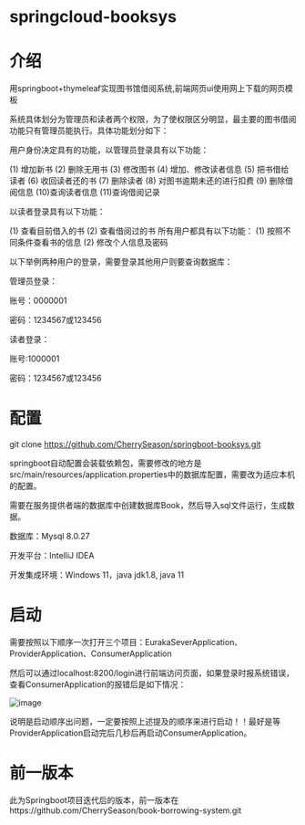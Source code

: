 # springcloud-booksys
# 介绍
用springboot+thymeleaf实现图书馆借阅系统,前端网页ui使用网上下载的网页模板

系统具体划分为管理员和读者两个权限，为了使权限区分明显，最主要的图书借阅功能只有管理员能执行。具体功能划分如下：

用户身份决定具有的功能，以管理员登录具有以下功能：

(1)	增加新书
(2)	删除无用书
(3)	修改图书
(4)	增加、修改读者信息
(5)	把书借给读者
(6)	收回读者还的书
(7)	删除读者
(8)	对图书逾期未还的进行扣费
(9)	删除借阅信息
(10)查询读者信息
(11)查询借阅记录

以读者登录具有以下功能：

(1)	查看目前借入的书
(2)	查看借阅过的书
所有用户都具有以下功能：
(1)	按照不同条件查看书的信息
(2)	修改个人信息及密码

以下举例两种用户的登录，需要登录其他用户则要查询数据库：

管理员登录：

账号：0000001

密码：1234567或123456

读者登录：

账号:1000001

密码：1234567或123456

# 配置
git clone https://github.com/CherrySeason/springboot-booksys.git

springboot自动配置会装载依赖包，需要修改的地方是src/main/resources/application.properties中的数据库配置，需要改为适应本机的配置。

需要在服务提供者端的数据库中创建数据库Book，然后导入sql文件运行，生成数据。

数据库：Mysql 8.0.27

开发平台：IntelliJ IDEA

开发集成环境：Windows 11，java jdk1.8, java 11

# 启动

需要按照以下顺序一次打开三个项目：EurakaSeverApplication、ProviderApplication、ConsumerApplication

然后可以通过localhost:8200/login进行前端访问页面，如果登录时报系统错误，查看ConsumerApplication的报错后是如下情况：

![image](https://user-images.githubusercontent.com/78289616/170486976-bc985b4a-95f9-4801-bf66-55b4d74fca45.png)

说明是启动顺序出问题，一定要按照上述提及的顺序来进行启动！！最好是等ProviderApplication启动完后几秒后再启动ConsumerApplication。

# 前一版本

此为Springboot项目迭代后的版本，前一版本在https://github.com/CherrySeason/book-borrowing-system.git